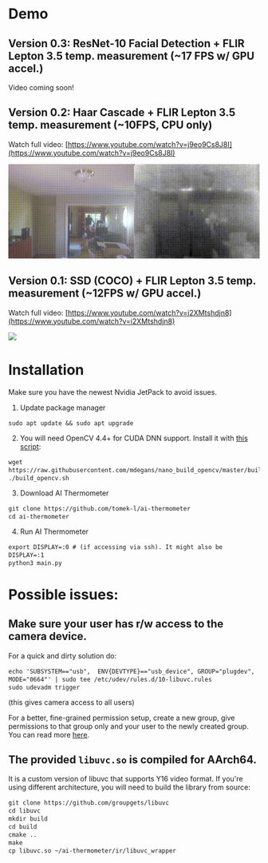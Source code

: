 # Demo 

## Version 0.3: ResNet-10 Facial Detection + FLIR Lepton 3.5 temp. measurement (~17 FPS w/ GPU accel.)

Video coming soon!

## Version 0.2: Haar Cascade + FLIR Lepton 3.5 temp. measurement (~10FPS, CPU only)
Watch full video: [https://www.youtube.com/watch?v=j9eo9Cs8J8I](https://www.youtube.com/watch?v=j9eo9Cs8J8I)

![](docs/images/haar/combined_short.gif)


## Version 0.1: SSD (COCO) + FLIR Lepton 3.5 temp. measurement (~12FPS w/ GPU accel.)
Watch full video: [https://www.youtube.com/watch?v=i2XMtshdjn8](https://www.youtube.com/watch?v=i2XMtshdjn8)

![](docs/images/ssd/ssd_short.gif)


# Installation 

Make sure you have the newest Nvidia JetPack to avoid issues.

1. Update package manager

```shell
sudo apt update && sudo apt upgrade
```

2. You will need OpenCV 4.4+ for CUDA DNN support. Install it with [this script](https://github.com/mdegans/nano_build_opencv/blob/master/build_opencv.sh):

```shell
wget https://raw.githubusercontent.com/mdegans/nano_build_opencv/master/build_opencv.sh
./build_opencv.sh
```

3. Download AI Thermometer

```shell
git clone https://github.com/tomek-l/ai-thermometer
cd ai-thermometer
```

4. Run AI Thermometer

```shell
export DISPLAY=:0 # (if accessing via ssh). It might also be DISPLAY=:1
python3 main.py
```

# Possible issues:
## Make sure your user has r/w access to the camera device. 

For a quick and dirty solution do:
```shell
echo 'SUBSYSTEM=="usb",  ENV{DEVTYPE}=="usb_device", GROUP="plugdev", MODE="0664"' | sudo tee /etc/udev/rules.d/10-libuvc.rules 
sudo udevadm trigger
```
(this gives camera access to all users)

For a better, fine-grained permission setup, create a new group, give permissions to that group only and your user to the newly created group. You can read more [here](http://wiki.ros.org/libuvc_camera#Permissions).

## The provided  ```libuvc.so``` is compiled for AArch64.
It is a custom version of libuvc that supports Y16 video format. If you're using different architecture, you will need to build the library from source:

```shell
git clone https://github.com/groupgets/libuvc
cd libuvc
mkdir build
cd build
cmake ..
make
cp libuvc.so ~/ai-thermometer/ir/libuvc_wrapper
```


